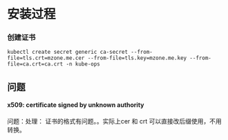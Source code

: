 # 安装过程



### 创建证书

```
kubectl create secret generic ca-secret --from-file=tls.crt=mzone.me.cer --from-file=tls.key=mzone.me.key --from-file=ca.crt=ca.crt -n kube-ops
```

## 问题

#### x509: certificate signed by unknown authority

问题：处理： 证书的格式有问题。。实际上cer 和 crt 可以直接改后缀使用，不用转换。